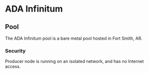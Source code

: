 # ADA Infinitum

## Pool
The ADA Infinitum pool is a bare metal pool hosted in Fort Smith, AR.

### Security
Producer node is running on an isolated network, and has no Internet access.
